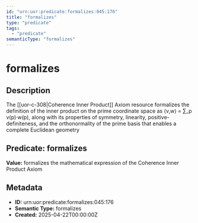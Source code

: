 ```yaml
---
id: "urn:uor:predicate:formalizes:045:176"
title: "formalizes"
type: "predicate"
tags:
  - "predicate"
semanticType: "formalizes"
---
```


# formalizes

## Description

The [[uor-c-308|Coherence Inner Product]] Axiom resource formalizes the definition of the inner product on the prime coordinate space as ⟨v,w⟩ = ∑_p v(p)·w(p), along with its properties of symmetry, linearity, positive-definiteness, and the orthonormality of the prime basis that enables a complete Euclidean geometry

## Predicate: formalizes

**Value:** formalizes the mathematical expression of the Coherence Inner Product Axiom

## Metadata

- **ID:** urn:uor:predicate:formalizes:045:176
- **Semantic Type:** formalizes
- **Created:** 2025-04-22T00:00:00Z
